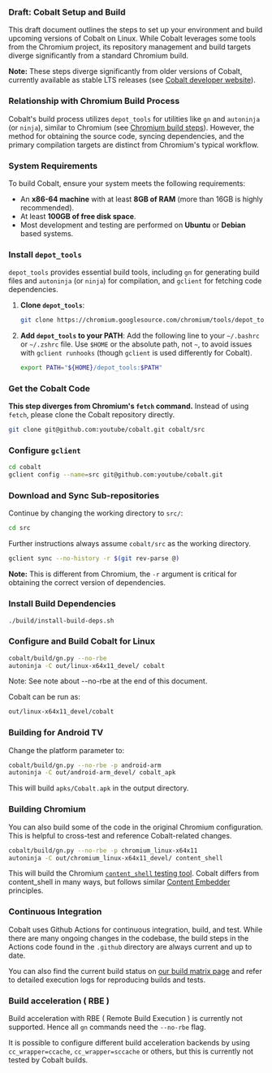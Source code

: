 ### Draft: Cobalt Setup and Build

This draft document outlines the steps to set up your environment and build upcoming versions of Cobalt on Linux. While Cobalt leverages some tools from the Chromium project, its repository management and build targets diverge significantly from a standard Chromium build.

**Note:** These steps diverge significantly from older versions of Cobalt, currently available as stable LTS releases (see [Cobalt developer website](https://developers.google.com/youtube/cobalt/docs/development/setup-linux)).

### Relationship with Chromium Build Process

Cobalt's build process utilizes `depot_tools` for utilities like `gn` and `autoninja` (or `ninja`), similar to Chromium (see [Chromium build steps](https://chromium.googlesource.com/chromium/src/+/main/docs/linux/build_instructions.md)). However, the method for obtaining the source code, syncing dependencies, and the primary compilation targets are distinct from Chromium's typical workflow.

### System Requirements

To build Cobalt, ensure your system meets the following requirements:

*   An **x86-64 machine** with at least **8GB of RAM** (more than 16GB is highly recommended).
*   At least **100GB of free disk space**.
*   Most development and testing are performed on **Ubuntu** or **Debian** based systems.

### Install `depot_tools`

`depot_tools` provides essential build tools, including `gn` for generating build files and `autoninja` (or `ninja`) for compilation, and `gclient` for fetching code dependencies.

1.  **Clone `depot_tools`**:
    ```sh
    git clone https://chromium.googlesource.com/chromium/tools/depot_tools.git
    ```
2.  **Add `depot_tools` to your PATH**: Add the following line to your `~/.bashrc` or `~/.zshrc` file. Use `$HOME` or the absolute path, not `~`, to avoid issues with `gclient runhooks` (though `gclient` is used differently for Cobalt).
    ```sh
    export PATH="${HOME}/depot_tools:$PATH"
    ```

### Get the Cobalt Code

**This step diverges from Chromium's `fetch` command.** Instead of using `fetch`, please clone the Cobalt repository directly.

```sh
git clone git@github.com:youtube/cobalt.git cobalt/src
```

### Configure `gclient`

```sh
cd cobalt
gclient config --name=src git@github.com:youtube/cobalt.git
```

### Download and Sync Sub-repositories

Continue by changing the working directory to `src/`:
```sh
cd src
```
Further instructions always assume `cobalt/src` as the working directory.

```sh
gclient sync --no-history -r $(git rev-parse @)
```

**Note:** This is different from Chromium, the `-r` argument is critical for obtaining the correct version of dependencies.

### Install Build Dependencies

```sh
./build/install-build-deps.sh
```

### Configure and Build Cobalt for Linux

```sh
cobalt/build/gn.py --no-rbe
autoninja -C out/linux-x64x11_devel/ cobalt
```

Note: See note about --no-rbe at the end of this document.

Cobalt can be run as:

```sh
out/linux-x64x11_devel/cobalt
```

### Building for Android TV

Change the platform parameter to:

```sh
cobalt/build/gn.py --no-rbe -p android-arm
autoninja -C out/android-arm_devel/ cobalt_apk
```

This will build `apks/Cobalt.apk` in the output directory.

### Building Chromium

You can also build some of the code in the original Chromium configuration. This is helpful to cross-test and reference Cobalt-related changes.

```sh
cobalt/build/gn.py --no-rbe -p chromium_linux-x64x11
autoninja -C out/chromium_linux-x64x11_devel/ content_shell
```

This will build the Chromium [`content_shell` testing tool](https://chromium.googlesource.com/chromium/src/+/HEAD/docs/testing/web_tests_in_content_shell.md).
Cobalt differs from content_shell in many ways, but follows similar [Content Embedder](https://chromium.googlesource.com/chromium/src/+/HEAD/content/README.md) principles.

### Continuous Integration

Cobalt uses Github Actions for continuous integration, build, and test. While there are many ongoing changes in the codebase, the build
steps in the Actions code found in the `.github` directory are always current and up to date.

You can also find the current build status on [our build matrix page](https://github.com/youtube/cobalt/blob/main/cobalt/BUILD_STATUS.md) and refer to detailed execution logs for reproducing builds and tests.


### Build acceleration ( RBE )

Build acceleration with RBE ( Remote Build Execution ) is currently not supported. Hence all `gn` commands need the `--no-rbe` flag.

It is possible to configure different build acceleration backends by using `cc_wrapper=ccache`, `cc_wrapper=sccache` or others, but this is currently not tested by Cobalt builds.
